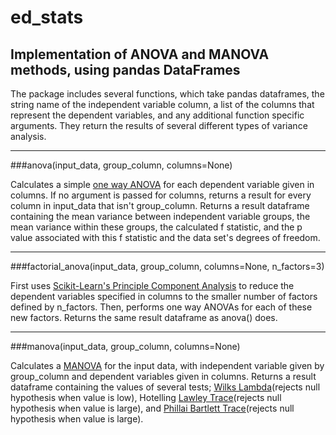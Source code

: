 # ed_stats
## Implementation of ANOVA and MANOVA methods, using pandas DataFrames

The package includes several functions, which take pandas dataframes, the string name of the independent variable column, a list of the columns that represent the dependent variables, and any additional function specific arguments. They return the results of several different types of variance analysis.

---

###anova(input\_data, group\_column, columns=None)

Calculates a simple [one way ANOVA](https://en.wikipedia.org/wiki/One-way_analysis_of_variance) for each dependent variable given in columns. If no argument is passed for columns, returns a result for every column in input\_data that isn't group\_column. Returns a result dataframe containing the mean variance between independent variable groups, the mean variance within these groups, the calculated f statistic, and the p value associated with this f statistic and the data set's degrees of freedom.


---

###factorial\_anova(input\_data, group\_column, columns=None, n\_factors=3)

First uses [Scikit-Learn's Principle Component Analysis](http://scikit-learn.org/stable/modules/generated/sklearn.decomposition.PCA.html#sklearn.decomposition.PCA) to reduce the dependent variables specified in columns to the smaller number of factors defined by n\_factors. Then, performs one way ANOVAs for each of these new factors. Returns the same result dataframe as anova() does.


---

###manova(input\_data, group\_column, columns=None)

Calculates a [MANOVA](https://en.wikipedia.org/wiki/Multivariate_analysis_of_variance) for the input data, with independent variable given by group\_column and dependent variables given in columns.  Returns a result dataframe containing the values of several tests; [Wilks Lambda](http://www.statisticshowto.com/wilks-lambda/)(rejects null hypothesis when value is low), Hotelling [Lawley Trace](http://www.real-statistics.com/multivariate-statistics/multivariate-analysis-of-variance-manova/manova-basic-concepts/)(rejects null hypothesis when value is large), and [Phillai Bartlett Trace](http://www.real-statistics.com/multivariate-statistics/multivariate-analysis-of-variance-manova/manova-basic-concepts/)(rejects null hypothesis when value is large).
